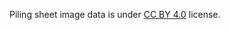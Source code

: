 Piling sheet image data is under [CC BY 4.0](https://creativecommons.org/licenses/by/4.0/legalcode) license.